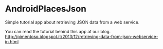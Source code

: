 AndroidPlacesJson
=================

Simple tutorial app about retrieving JSON data from a web service.

You can read the tutorial behind this app at our blog.
http://pimentoso.blogspot.it/2013/12/retrieving-data-from-json-webservice-in.html